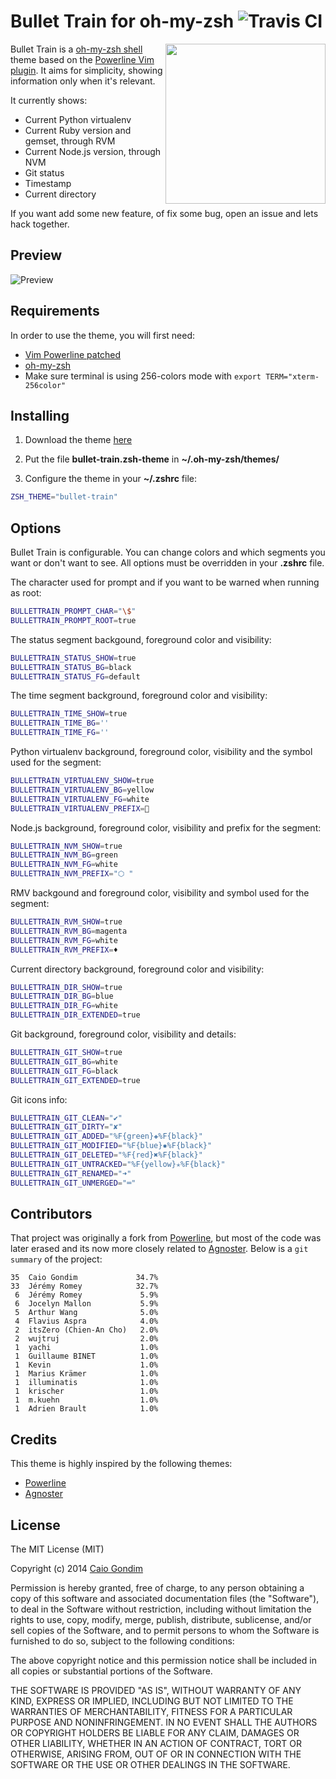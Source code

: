 # Bullet Train for oh-my-zsh ![Travis CI](https://travis-ci.org/caiogondim/bullet-train-oh-my-zsh-theme.svg)

<img
  src="http://raw.github.com/caiogondim/bullet-train-oh-my-zsh-theme/master/img/icon.png"
  width="256"
  align="right"
/>

Bullet Train is a [oh-my-zsh shell](https://github.com/robbyrussell/oh-my-zsh)
theme based on the
[Powerline Vim plugin](https://github.com/Lokaltog/vim-powerline). It aims for
simplicity, showing information only when it's relevant.

It currently shows:
- Current Python virtualenv
- Current Ruby version and gemset, through RVM
- Current Node.js version, through NVM
- Git status
- Timestamp
- Current directory

If you want add some new feature, of fix some bug, open an issue and lets hack
together.


## Preview

![Preview](http://raw.github.com/caiogondim/bullet-train-oh-my-zsh-theme/master/img/preview.gif)


## Requirements

In order to use the theme, you will first need:

* [Vim Powerline patched](https://github.com/Lokaltog/powerline-fonts)
* [oh-my-zsh](https://github.com/robbyrussell/oh-my-zsh)
* Make sure terminal is using 256-colors mode with `export TERM="xterm-256color"`


## Installing

1. Download the theme [here](http://raw.github.com/caiogondim/bullet-train-oh-my-zsh-theme/master/bullet-train.zsh-theme)

2. Put the file **bullet-train.zsh-theme** in **~/.oh-my-zsh/themes/**

3. Configure the theme in your **~/.zshrc** file:
```bash
ZSH_THEME="bullet-train"
```


## Options

Bullet Train is configurable. You can change colors and which segments you want
or don't want to see. All options must be overridden in your **.zshrc** file.

The character used for prompt and if you want to be warned when running as root:

```bash
BULLETTRAIN_PROMPT_CHAR="\$"
BULLETTRAIN_PROMPT_ROOT=true
```

The status segment backgound, foreground color and visibility:

```bash
BULLETTRAIN_STATUS_SHOW=true
BULLETTRAIN_STATUS_BG=black
BULLETTRAIN_STATUS_FG=default
```

The time segment background, foreground color and visibility:

```bash
BULLETTRAIN_TIME_SHOW=true
BULLETTRAIN_TIME_BG=''
BULLETTRAIN_TIME_FG=''
```

Python virtualenv background, foreground color, visibility and the symbol used
for the segment:

```bash
BULLETTRAIN_VIRTUALENV_SHOW=true
BULLETTRAIN_VIRTUALENV_BG=yellow
BULLETTRAIN_VIRTUALENV_FG=white
BULLETTRAIN_VIRTUALENV_PREFIX=🐍
```

Node.js background, foreground color, visibility and prefix for the segment:

```bash
BULLETTRAIN_NVM_SHOW=true
BULLETTRAIN_NVM_BG=green
BULLETTRAIN_NVM_FG=white
BULLETTRAIN_NVM_PREFIX="⬡ "
```

RMV backgound and foreground color, visibility and symbol used for the segment:

```bash
BULLETTRAIN_RVM_SHOW=true
BULLETTRAIN_RVM_BG=magenta
BULLETTRAIN_RVM_FG=white
BULLETTRAIN_RVM_PREFIX=♦️
```

Current directory background, foreground color and visibility:

```bash
BULLETTRAIN_DIR_SHOW=true
BULLETTRAIN_DIR_BG=blue
BULLETTRAIN_DIR_FG=white
BULLETTRAIN_DIR_EXTENDED=true
```

Git background, foreground color, visibility and details:

```bash
BULLETTRAIN_GIT_SHOW=true
BULLETTRAIN_GIT_BG=white
BULLETTRAIN_GIT_FG=black
BULLETTRAIN_GIT_EXTENDED=true
```

Git icons info:

```bash
BULLETTRAIN_GIT_CLEAN="✔"
BULLETTRAIN_GIT_DIRTY="✘"
BULLETTRAIN_GIT_ADDED="%F{green}✚%F{black}"
BULLETTRAIN_GIT_MODIFIED="%F{blue}✹%F{black}"
BULLETTRAIN_GIT_DELETED="%F{red}✖%F{black}"
BULLETTRAIN_GIT_UNTRACKED="%F{yellow}✭%F{black}"
BULLETTRAIN_GIT_RENAMED="➜"
BULLETTRAIN_GIT_UNMERGED="═"
```


## Contributors

That project was originally a fork from
[Powerline](https://github.com/jeremyFreeAgent/oh-my-zsh-powerline-theme), but
most of the code was later erased and its now more closely related to
[Agnoster](https://gist.github.com/agnoster/3712874). Below is a `git summary`
of the project:

```
35  Caio Gondim             34.7%
33  Jérémy Romey            32.7%
 6  Jérémy Romey             5.9%
 6  Jocelyn Mallon           5.9%
 5  Arthur Wang              5.0%
 4  Flavius Aspra            4.0%
 2  itsZero (Chien-An Cho)   2.0%
 2  wujtruj                  2.0%
 1  yachi                    1.0%
 1  Guillaume BINET          1.0%
 1  Kevin                    1.0%
 1  Marius Krämer            1.0%
 1  illuminatis              1.0%
 1  krischer                 1.0%
 1  m.kuehn                  1.0%
 1  Adrien Brault            1.0%
```

## Credits

This theme is highly inspired by the following themes:
- [Powerline](https://github.com/jeremyFreeAgent/oh-my-zsh-powerline-theme)
- [Agnoster](https://gist.github.com/agnoster/3712874)


## License
The MIT License (MIT)

Copyright (c) 2014 [Caio Gondim](http://caiogondim.com)

Permission is hereby granted, free of charge, to any person obtaining a copy
of this software and associated documentation files (the "Software"), to deal
in the Software without restriction, including without limitation the rights
to use, copy, modify, merge, publish, distribute, sublicense, and/or sell
copies of the Software, and to permit persons to whom the Software is
furnished to do so, subject to the following conditions:

The above copyright notice and this permission notice shall be included in all
copies or substantial portions of the Software.

THE SOFTWARE IS PROVIDED "AS IS", WITHOUT WARRANTY OF ANY KIND, EXPRESS OR
IMPLIED, INCLUDING BUT NOT LIMITED TO THE WARRANTIES OF MERCHANTABILITY,
FITNESS FOR A PARTICULAR PURPOSE AND NONINFRINGEMENT. IN NO EVENT SHALL THE
AUTHORS OR COPYRIGHT HOLDERS BE LIABLE FOR ANY CLAIM, DAMAGES OR OTHER
LIABILITY, WHETHER IN AN ACTION OF CONTRACT, TORT OR OTHERWISE, ARISING FROM,
OUT OF OR IN CONNECTION WITH THE SOFTWARE OR THE USE OR OTHER DEALINGS IN THE
SOFTWARE.
